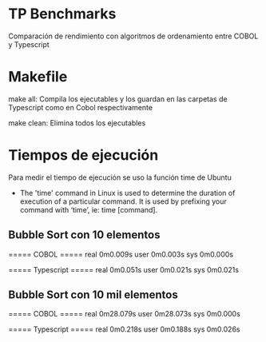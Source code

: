 # TP Benchmarks
Comparación de rendimiento con algoritmos de ordenamiento entre COBOL y Typescript

# Makefile
make all: Compila los ejecutables y los guardan en las carpetas de Typescript como en Cobol respectivamente

make clean: Elimina todos los ejecutables

# Tiempos de ejecución
Para medir el tiempo de ejecución se uso la función time de Ubuntu

* The 'time' command in Linux is used to determine the duration of execution of a particular command. It is used by prefixing your command with ‘time’, ie: time [command].

## Bubble Sort con 10 elementos

===== COBOL =====
real    0m0.009s
user    0m0.003s
sys     0m0.000s

===== Typescript =====
real    0m0.051s
user    0m0.021s
sys     0m0.021s


## Bubble Sort con 10 mil elementos

===== COBOL =====
real    0m28.079s
user    0m28.073s
sys     0m0.000s

===== Typescript =====
real    0m0.218s
user    0m0.188s
sys     0m0.026s